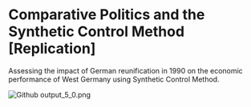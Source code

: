 # Comparative Politics and the Synthetic Control Method [Replication]

Assessing the impact of German reunification in 1990 on the economic performance of West Germany using Synthetic Control Method.


![Github output_5_0.png](https://github.com/Tahahaha7/Synthetic_Control_Method/blob/master/German%20Reunification%20%5BReplication%5D/output_5_0.png)
